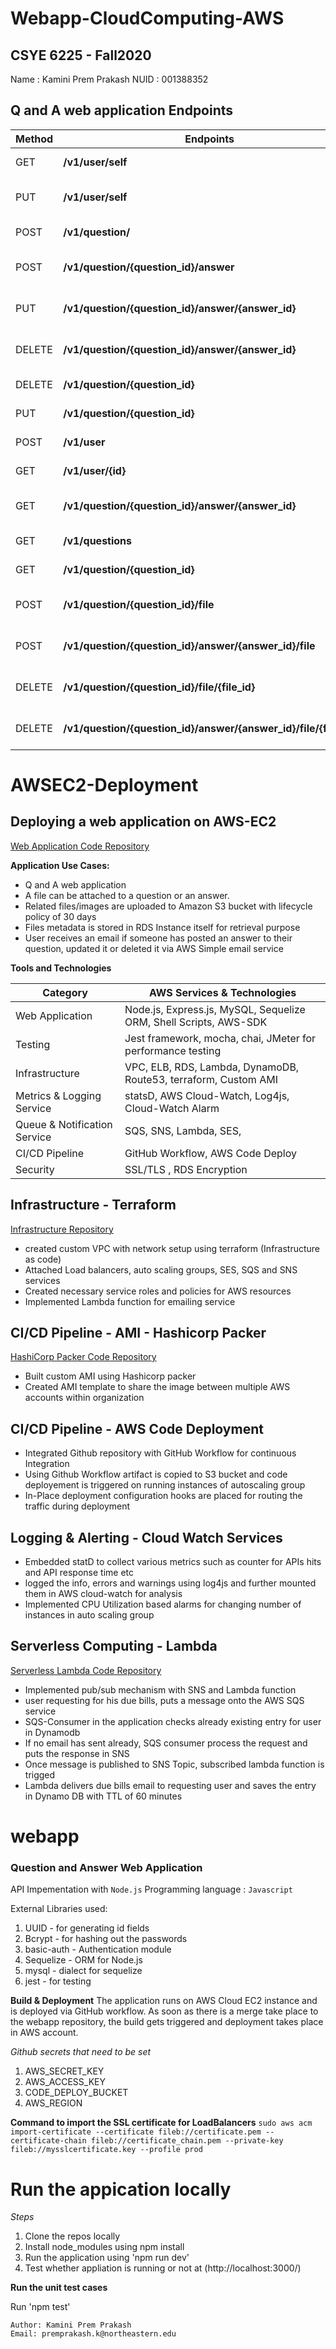 # Webapp-CloudComputing-AWS

## CSYE 6225 - Fall2020

Name : Kamini Prem Prakash
NUID : 001388352

## Q and A web application Endpoints

| Method | Endpoints                                                        | Info                          |
| ------ | ---------------------------------------------------------------- | ----------------------------- |
| GET    | **/v1/user/self**                                                | _Get user Information_        |
| PUT    | **/v1/user/self**                                                | _Update user information_     |
| POST   | **/v1/question/**                                                | _Post a new question_         |
| POST   | **/v1/question/{question_id}/answer**                            | _Post an Answer a question_   |
| PUT    | **/v1/question/{question_id}/answer/{answer_id}**                | _Update a question's answer_  |
| DELETE | **/v1/question/{question_id}/answer/{answer_id}**                | _Delete a question's answer_  |
| DELETE | **/v1/question/{question_id}**                                   | _Delete a question_           |
| PUT    | **/v1/question/{question_id}**                                   | _Update a question_           |
| POST   | **/v1/user**                                                     | _Create a user_               |
| GET    | **/v1/user/{id}**                                                | _Get user information_        |
| GET    | **/v1/question/{question_id}/answer/{answer_id}**                | _Get a question's answer_     |
| GET    | **/v1/questions**                                                | _Get all questions_           |
| GET    | **/v1/question/{question_id}**                                   | _Get a question_              |
| POST   | **/v1/question/{question_id}/file**                              | _Attach a file to a question_ |
| POST   | **/v1​/question​/{question_id}​/answer​/{answer_id}​/file**      | _Attach a file to an answer_  |
| DELETE | **/v1/question/{question_id}/file/{file_id}**                    | _Delete a file from question_ |
| DELETE | **/v1/question/{question_id}/answer/{answer_id}/file/{file_id}** | _Delete a file from answer_   |


# AWSEC2-Deployment

## Deploying a web application on AWS-EC2

[Web Application Code Repository](https://github.com/KaminiPremPrakash/Webapp-CloudComputing-AWS/tree/main/webapp)

**Application Use Cases:**

* Q and A web application
* A file can be attached to a question or an answer.
* Related files/images are uploaded to Amazon S3 bucket with lifecycle policy of 30 days
* Files metadata is stored in RDS Instance itself for retrieval purpose
* User receives an email if someone has posted an answer to their question, updated it or deleted it via AWS Simple email service

**Tools and Technologies**

  <table>
    <thead>
      <tr>
        <th>Category</th>
        <th>AWS Services & Technologies</th>
      </tr>
    </thead>
    <tbody>
        <tr>
            <td>Web Application</td>
            <td>Node.js, Express.js, MySQL, Sequelize ORM, Shell Scripts, AWS-SDK</td>
        </tr>
          <tr>
            <td>Testing</td>
            <td>Jest framework, mocha, chai, JMeter for performance testing</td>
        </tr>
        <tr>
            <td>Infrastructure</td>
            <td>VPC, ELB, RDS, Lambda, DynamoDB, Route53, terraform, Custom AMI </td>
        </tr>
         <tr>
            <td>Metrics & Logging Service</td>
            <td>statsD, AWS Cloud-Watch, Log4js, Cloud-Watch Alarm </td>
        </tr>
         <tr>
            <td>Queue & Notification Service</td>
            <td>SQS, SNS, Lambda, SES, </td>
        </tr>
          <tr>
            <td>CI/CD Pipeline</td>
            <td>GitHub Workflow, AWS Code Deploy</td>
        </tr>
       <tr>
            <td>Security</td>
            <td>SSL/TLS , RDS Encryption</td>
        </tr>
    </tbody>
  </table>
  

## Infrastructure - Terraform

[Infrastructure Repository](https://github.com/KaminiPremPrakash/Webapp-CloudComputing-AWS/tree/main/infrastructure)

* created custom VPC with network setup using terraform (Infrastructure as code)
* Attached Load balancers, auto scaling groups, SES, SQS and SNS services
* Created necessary service roles and policies for AWS resources
* Implemented Lambda function for emailing service 

## CI/CD Pipeline - AMI - Hashicorp Packer

[HashiCorp Packer Code Repository](https://github.com/KaminiPremPrakash/Webapp-CloudComputing-AWS/tree/main/ami)

* Built custom AMI using Hashicorp packer
* Created AMI template to share the image between multiple AWS accounts within organization

## CI/CD Pipeline - AWS Code Deployment

* Integrated Github repository with GitHub Workflow for continuous Integration
* Using Github Workflow artifact is copied to S3 bucket and code deployement is triggered on running instances of autoscaling group
* In-Place deployment configuration hooks are placed for routing the traffic during deployment


## Logging & Alerting - Cloud Watch Services

* Embedded statD to collect various metrics such as counter for APIs hits and API response time etc
* logged the info, errors and warnings using log4js and further mounted them in AWS cloud-watch for analysis
* Implemented CPU Utilization based alarms for changing number of instances in auto scaling group

## Serverless Computing - Lambda 

[Serverless Lambda Code Repository](https://github.com/KaminiPremPrakash/Webapp-CloudComputing-AWS/tree/main/serverless)

* Implemented pub/sub mechanism with SNS and Lambda function
* user requesting for his due bills, puts a message onto the AWS SQS service
* SQS-Consumer in the application checks already existing entry for user in Dynamodb
* If no email has sent already, SQS consumer process the request and puts the response in SNS 
* Once message is published to SNS Topic, subscribed lambda function is trigged 
* Lambda delivers due bills email to requesting user and saves the entry in Dynamo DB with TTL of 60 minutes

# webapp

### Question and Answer Web Application

API Impementation with `Node.js`
Programming language : `Javascript`

External Libraries used:
1. UUID - for generating id fields
2. Bcrypt - for hashing out the passwords
3. basic-auth - Authentication module 
4. Sequelize - ORM for Node.js
5. mysql - dialect for sequelize
6. jest - for testing 

__Build & Deployment__
The application runs on AWS Cloud EC2 instance and is deployed via GitHub workflow.
As soon as there is a merge take place to the webapp repository, the build gets triggered and deployment takes place in AWS account.

*Github secrets that need to be set*

1. AWS_SECRET_KEY 
2. AWS_ACCESS_KEY
3. CODE_DEPLOY_BUCKET
4. AWS_REGION

**Command to import the SSL certificate for LoadBalancers**
`sudo aws acm import-certificate --certificate fileb://certificate.pem --certificate-chain fileb://certificate_chain.pem --private-key fileb://mysslcertificate.key --profile prod`


**Run the appication locally**
=========================================

*Steps*
1. Clone the repos locally 
2. Install node_modules using npm install
3. Run the application using 'npm run dev'
4. Test whether appliation is running or not at (http://localhost:3000/)

**Run the unit test cases**

Run 'npm test'


`Author: Kamini Prem Prakash` <br />
`Email: premprakash.k@northeastern.edu`



